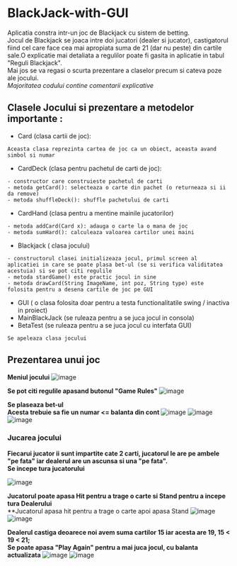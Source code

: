 # BlackJack-with-GUI
Aplicatia constra intr-un joc de Blackjack cu sistem de betting.\
Jocul de Blackjack se joaca intre doi jucatori (dealer si jucator), castigatorul fiind cel care face cea mai apropiata suma de 21 (dar nu peste) din cartile sale.O explicatie mai detaliata a regulilor poate fi gasita in aplicatie in tabul "Reguli Blackjack".\
Mai jos se va regasi o scurta prezentare a claselor precum si cateva poze ale jocului.\
_Majoritatea codului contine comentarii explicative_

## Clasele Jocului si prezentare a metodelor importante :
 - Card (clasa cartii de joc):
 ```
 Aceasta clasa reprezinta cartea de joc ca un obiect, aceasta avand simbol si numar
 ```
 - CardDeck (clasa pentru pachetul de carti de joc):
 ```
- constructor care construieste pachetul de carti
- metoda getCard(): selecteaza o carte din pachet (o returneaza si ii da remove)
- metoda shuffleDeck(): shuffle pachetului de carti
 ```
 - CardHand (clasa pentru a mentine mainile jucatorilor)
 ```
 - metoda addCard(Card x): adauga o carte la o mana de joc
 - metoda sumHard(): calculeaza valoarea cartilor unei maini
 ```
 - Blackjack ( clasa jocului)
 ```
 - constructorul clasei initializeaza jocul, primul screen al aplicatiei in care se poate plasa bet-ul (se si verifica validitatea acestuia) si se pot citi regulile
 - metoda stardGame() este practic jocul in sine
 - metoda drawCard(String ImageName, int poz, String type) este folosita pentru a desena cartile de joc pe GUI
 ```
 - GUI ( o clasa folosita doar pentru a testa functionalitatile swing / inactiva in proiect)
 - MainBlackJack (se ruleaza pentru a se juca jocul in consola)
 - BetaTest (se ruleaza pentru a se juca jocul cu interfata GUI)
  ```
  Se apeleaza clasa jocului
 ```
## Prezentarea unui joc
**Meniul jocului**
![image](https://user-images.githubusercontent.com/61537857/123121744-16ccf300-d44e-11eb-8153-ed28a4790f0c.png)

**Se pot citi regulile apasand butonul "Game Rules"**
![image](https://user-images.githubusercontent.com/61537857/123121639-00bf3280-d44e-11eb-96d5-9f5282964110.png)

**Se plaseaza bet-ul** \
**Acesta trebuie sa fie un numar <= balanta din cont**
![image](https://user-images.githubusercontent.com/61537857/123121313-bdfd5a80-d44d-11eb-8a6f-6fc0b03ec87a.png)
![image](https://user-images.githubusercontent.com/61537857/123121396-cc4b7680-d44d-11eb-8acb-931df7155a75.png)
![image](https://user-images.githubusercontent.com/61537857/123121452-d8373880-d44d-11eb-80bf-5ea98fdc655a.png)

### Jucarea jocului

**Fiecarui jucator ii sunt impartite cate 2 carti, jucatorul le are pe ambele "pe fata" iar dealerul are un ascunsa si una "pe fata".**\
**Se incepe tura jucatorului**

![image](https://user-images.githubusercontent.com/61537857/123123064-387aaa00-d44f-11eb-8d63-146c677d89ef.png)


**Jucatorul poate apasa Hit pentru a trage o carte si Stand pentru a incepe tura Dealerului**\
**Jucatorul apasa hit pentru a trage o carte apoi apasa Stand
![image](https://user-images.githubusercontent.com/61537857/123123089-3e708b00-d44f-11eb-9af8-e970374d56ca.png)
![image](https://user-images.githubusercontent.com/61537857/123123120-45979900-d44f-11eb-8bba-6c5783d31f64.png)

**Dealerul castiga deoarece noi avem suma cartilor 15 iar acesta are 19, 15 < 19 < 21;**\
**Se poate apasa "Play Again" pentru a mai juca jocul, cu balanta actualizata**
![image](https://user-images.githubusercontent.com/61537857/123123325-6c55cf80-d44f-11eb-98a0-b910a228abc7.png)
![image](https://user-images.githubusercontent.com/61537857/123123354-7081ed00-d44f-11eb-99e5-05f81933f3c2.png)

